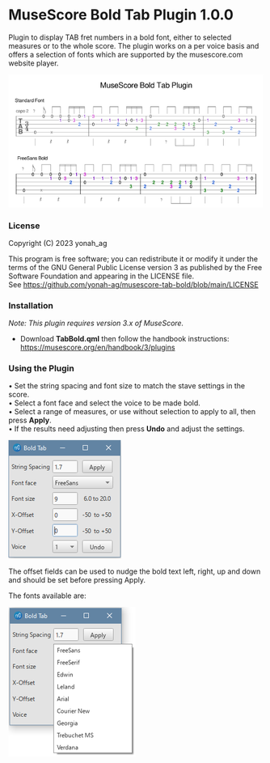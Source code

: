 # MuseScore Bold Tab Plugin 1.0.0
Plugin to display TAB fret numbers in a bold font, either to selected measures or to the whole score. The plugin works on a per voice basis and offers a selection of fonts which are supported by the musescore.com website player.

![01](https://github.com/yonah-ag/musescore-tab-bold/blob/main/images/TabBold.png)

### License

Copyright (C) 2023 yonah_ag

This program is free software; you can redistribute it or modify it under the terms of the GNU General Public License version 3 as published by the Free Software Foundation and appearing in the LICENSE file.  
See https://github.com/yonah-ag/musescore-tab-bold/blob/main/LICENSE

### Installation

_Note: This plugin requires version 3.x of MuseScore._

+ Download **TabBold.qml** then follow the handbook instructions: https://musescore.org/en/handbook/3/plugins

### Using the Plugin

• Set the string spacing and font size to match the stave settings in the score.  
• Select a font face and select the voice to be made bold.  
• Select a range of measures, or use without selection to apply to all, then press **Apply**.  
• If the results need adjusting then press **Undo** and adjust the settings.
 
  ![02](https://github.com/yonah-ag/musescore-tab-bold/blob/main/images/TabBold01.png)
  
 The offset fields can be used to nudge the bold text left, right, up and down and should be set before pressing Apply.  
 
 The fonts available are:
  
  ![03](https://github.com/yonah-ag/musescore-tab-bold/blob/main/images/TabBold02.png)
